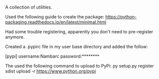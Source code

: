 A collection of utilities.

Used the following guide to create the package:
https://python-packaging.readthedocs.io/en/latest/minimal.html

Had some trouble registering, apparently you don't need to pre-register anymore.

Created a .pypirc file in my user base directory and added the follow:

[pypi]
username:Nambarc
password:********

The used the following command to upload to PyPi:
py setup.py register sdist upload -r https://www.python.org/pypi
